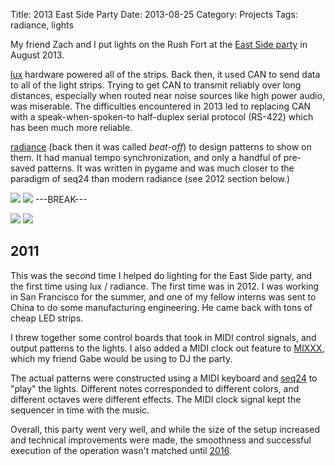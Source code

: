 Title: 2013 East Side Party
Date: 2013-08-25
Category: Projects
Tags: radiance, lights

My friend Zach and I put lights on the Rush Fort at the [East Side party](http://eastcamp.us{static}/media/albums/view.py?path=REX/2013) in August 2013.

[lux](https://github.com/ervanalb/lux) hardware powered all of the strips. Back then, it used CAN to send data to all of the light strips. Trying to get CAN to transmit reliably over long distances, especially when routed near noise sources like high power audio, was miserable. The difficulties encountered in 2013 led to replacing CAN with a speak-when-spoken-to half-duplex serial protocol (RS-422) which has been much more reliable.

[radiance](https://radiance.video) (back then it was called *beat-off*) to design patterns to show on them. It had manual tempo synchronization, and only a handful of pre-saved patterns. It was written in pygame and was much closer to the paradigm of seq24 than modern radiance (see 2012 section below.)

[![]({static}/media/lights/2013/thumbnails/_x320/lux_wiring.jpg)]({static}/media/lights/2013/lux_wiring.jpg "Some lux wiring")
[![]({static}/media/lights/2013/thumbnails/_x320/rush_fort_night.jpg)]({static}/media/lights/2013/rush_fort_night.jpg "Lights at night")
---BREAK---

[![]({static}/media/lights/2013/thumbnails/_x320/more_lux_wiring.jpg)]({static}/media/lights/2013/more_lux_wiring.jpg "More lux wiring")
[![]({static}/media/lights/2013/thumbnails/_x320/rush_fort_day.jpg)]({static}/media/lights/2013/rush_fort_day.jpg "Daytime lights")

## 2011

This was the second time I helped do lighting for the East Side party, and the first time using lux / radiance.
The first time was in 2012. I was working in San Francisco for the summer, and one of my fellow interns was sent to China
to do some manufacturing engineering. He came back with tons of cheap LED strips.

I threw together some control boards that took in MIDI control signals, and output patterns to the lights.
I also added a MIDI clock out feature to [MIXXX](https://mixxx.org), which my friend Gabe would be using to DJ the party.

The actual patterns were constructed using a MIDI keyboard and [seq24](http://www.filter24.org/seq24/) to "play" the lights.
Different notes corresponded to different colors, and different octaves were different effects.
The MIDI clock signal kept the sequencer in time with the music.

Overall, this party went very well, and while the size of the setup increased and technical improvements were made, the smoothness and successful execution of the operation wasn't matched until [2016]({static}/2016-east-side-party.md).
